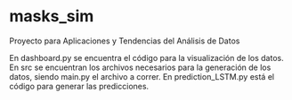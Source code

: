 # masks_sim
Proyecto para Aplicaciones y Tendencias del Análisis de Datos

En dashboard.py se encuentra el código para la visualización de los datos.
En src se encuentran los archivos necesarios para la generación de los datos, siendo main.py el archivo a correr.
En prediction_LSTM.py está el código para generar las predicciones.
